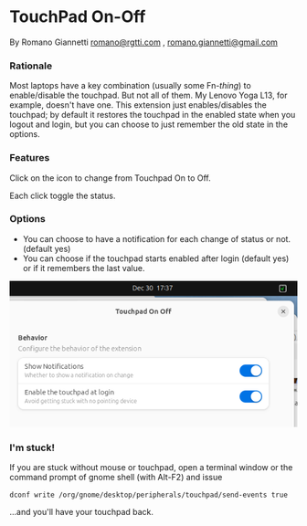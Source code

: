 # TouchPad On-Off

By Romano Giannetti <romano@rgtti.com> , <romano.giannetti@gmail.com>

### Rationale

Most laptops have a key combination (usually some Fn-*thing*) to enable/disable the touchpad.
But not all of them. My Lenovo Yoga L13, for example, doesn't have one.
This extension just enables/disables the touchpad; 
by default it restores the touchpad in the enabled state when you logout and login,
but you can choose to just remember the old state in the options.

### Features

Click on the icon to change from Touchpad On to Off. 

Each click toggle the status.

### Options

* You can choose to have a notification for each change of status or not.
(default yes)
* You can choose if the touchpad starts enabled after login (default yes) or if it remembers the last value.

![screenshot](screenshot.png)

### I'm stuck!

If you are stuck without mouse or touchpad, open a terminal window
or the command prompt of gnome shell (with Alt-F2) and issue 

    dconf write /org/gnome/desktop/peripherals/touchpad/send-events true

...and you'll have your touchpad back.

